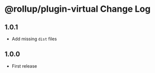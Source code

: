 # @rollup/plugin-virtual Change Log

## 1.0.1

- Add missing `dist` files

## 1.0.0

- First release
